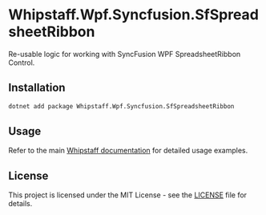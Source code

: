 # Whipstaff.Wpf.Syncfusion.SfSpreadsheetRibbon

Re-usable logic for working with SyncFusion WPF SpreadsheetRibbon Control.

## Installation

```bash
dotnet add package Whipstaff.Wpf.Syncfusion.SfSpreadsheetRibbon
```

## Usage

Refer to the main [Whipstaff documentation](https://github.com/dpvreony/whipstaff) for detailed usage examples.

## License

This project is licensed under the MIT License - see the [LICENSE](https://github.com/dpvreony/whipstaff/blob/main/LICENSE) file for details.
